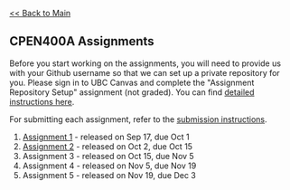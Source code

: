[<< Back to Main](../README.md)

## CPEN400A Assignments

Before you start working on the assignments, you will need to provide us with your Github username so that we can set up a private repository for you. Please sign in to UBC Canvas and complete the "Assignment Repository Setup" assignment (not graded). You can find [detailed instructions here](setup.md).

For submitting each assignment, refer to the [submission instructions](canvas-submission.md).

1. [Assignment 1](assignment-1.md) - released on Sep 17, due Oct 1
2. [Assignment 2](assignment-2.md) - released on Oct 2, due Oct 15
3. Assignment 3 - released on Oct 15, due Nov 5
4. Assignment 4 - released on Nov 5, due Nov 19
5. Assignment 5 - released on Nov 19, due Dec 3